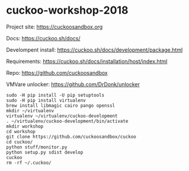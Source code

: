 # cuckoo-workshop-2018

Project site:
https://cuckoosandbox.org

Docs:
https://cuckoo.sh/docs/

Develompent install:
https://cuckoo.sh/docs/development/package.html

Requirements:
https://cuckoo.sh/docs/installation/host/index.html

Repo:
https://github.com/cuckoosandbox

VMVare unlocker:
https://github.com/DrDonk/unlocker

```
sudo -H pip install -U pip setuptools
sudo -H pip install virtualenv
brew install libmagic cairo pango openssl
mkdir ~/virtualenv
virtualenv ~/virtualenv/cuckoo-development
. ~/virtualenv/cuckoo-development/bin/activate
mkdir workshop
cd workshop
git clone https://github.com/cuckoosandbox/cuckoo
cd cuckoo/
python stuff/monitor.py
python setup.py sdist develop
cuckoo
rm -rf ~/.cuckoo/
```



